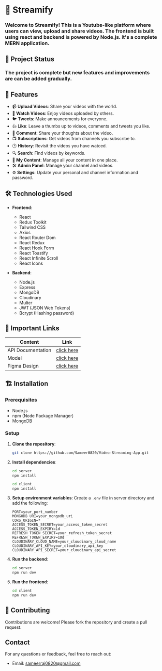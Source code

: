 # 🎥 Streamify

### Welcome to Streamify! This is a Youtube-like platform where users can view, upload and share videos. The frontend is built using react and backend is powered by Node.js. It's a complete MERN application.

## 🚧 Project Status

### The project is complete but new features and improvements are can be added gradually.

## 🚀 Features

-   📹 **Upload Videos**: Share your videos with the world.
-   🎥 **Watch Videos**: Enjoy videos uploaded by others.
-   🐦 **Tweets**: Make announcements for everyone.
-   👍 **Like**: Leave a thumbs up to videos, comments and tweets you like.
-   💬 **Comment**: Share your thoughts about the video.
-   📺 **Subscriptions**: Get videos from channels you subscribe to.
-   🕒 **History**: Revisit the videos you have watced.
-   🔍 **Search**: Find videos by keywords.
-   📂 **My Content**: Manage all your content in one place.
-   🛠 **Admin Panel**: Manage your channel and videos.
-   ⚙️ **Settings**: Update your personal and channel information and password.

## 🛠️ Technologies Used

-   **Frontend**:

    -   React
    -   Redux Toolkit
    -   Tailwind CSS
    -   Axios
    -   React Router Dom
    -   React Redux
    -   React Hook Form
    -   React Toastify
    -   React Infinite Scroll
    -   React Icons

-   **Backend**:
    -   Node.js
    -   Express
    -   MongoDB
    -   Cloudinary
    -   Multer
    -   JWT (JSON Web Tokens)
    -   Bcrypt (Hashing password)

## 🔗 Important Links

| Content           | Link                                                                             |
| ----------------- | -------------------------------------------------------------------------------- |
| API Documentation | [click here](https://documenter.getpostman.com/view/18766081/2sAXxP9CHB)         |
| Model             | [click here ](https://app.eraser.io/workspace/cATefMPkrAdzR9c6teox?origin=share) |
| Figma Design      | [click here ](https://www.figma.com/design/shmxWL5FKRO5GNOPPopBg6/PLAY)          |

## 🏗️ Installation

### Prerequisites

-   Node.js
-   npm (Node Package Manager)
-   MongoDB

### Setup

1. **Clone the repository**:

    ```bash
    git clone https://github.com/Sameer0820/Video-Streaming-App.git
    ```

2. **Install dependencies**:

    ```bash
    cd server
    npm install
    ```

    ```bash
    cd client
    npm install
    ```

3. **Setup environment variables**:
   Create a `.env` file in server directory and add the following:

    ```env
    PORT=your_port_number
    MONGODB_URI=your_mongodb_uri
    CORS_ORIGIN=*
    ACCESS_TOKEN_SECRET=your_access_token_secret
    ACCESS_TOKEN_EXPIRY=1d
    REFRESH_TOKEN_SECRET=your_refresh_token_secret
    REFRESH_TOKEN_EXPIRY=10d
    CLOUDINARY_CLOUD_NAME=your_cloudinary_cloud_name
    CLOUDINARY_API_KEY=your_cloudinary_api_key
    CLOUDINARY_API_SECRET=your_cloudinary_api_secret
    ```

4. **Run the backend**:
    ```bash
    cd server
    npm run dev
    ```

5. **Run the frontend**:
   ```bash
   cd client
   npm run dev
   ```

## 🤝 Contributing

Contributions are welcome! Please fork the repository and create a pull request.

## Contact

For any questions or feedback, feel free to reach out:

- Email: sameerraj0820@gmail.com